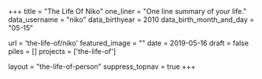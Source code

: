 +++
title     			= "The Life Of Niko"
one_liner 			= "One line summary of your life."
data_username		= "niko"
data_birthyear  = 2010
data_birth_month_and_day = "05-15"

url 		  			= 'the-life-of/niko'
featured_image 	= ""
date 						= 2019-05-16
draft 					= false
piles 					= []
projects 				= ['the-life-of']

layout 					= "the-life-of-person"
suppress_topnav = true
+++
